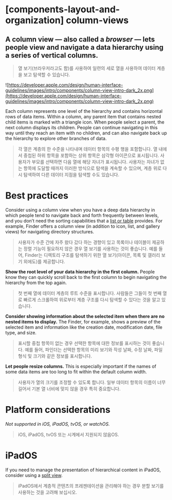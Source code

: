 # **[components-layout-and-organization] column-views**

## A column view — also called a *browser* — lets people view and navigate a data hierarchy using a series of vertical columns.
> 열 보기(브라우저라고도 함)를 사용하여 일련의 세로 열을 사용하여 데이터 계층을 보고 탐색할 수 있습니다.
>




![https://developer.apple.com/design/human-interface-guidelines/images/intro/components/column-view-intro-dark_2x.png](https://developer.apple.com/design/human-interface-guidelines/images/intro/components/column-view-intro-dark_2x.png)

Each column represents one level of the hierarchy and contains horizontal rows of data items. Within a column, any parent item that contains nested child items is marked with a triangle icon. When people select a parent, the next column displays its children. People can continue navigating in this way until they reach an item with no children, and can also navigate back up the hierarchy to explore other branches of data.
> 각 열은 계층의 한 수준을 나타내며 데이터 항목의 수평 행을 포함합니다. 열 내에서 중첩된 하위 항목을 포함하는 상위 항목은 삼각형 아이콘으로 표시됩니다. 사용자가 부모를 선택하면 다음 열에 해당 자녀가 표시됩니다. 사용자는 자녀가 없는 항목에 도달할 때까지 이러한 방식으로 탐색을 계속할 수 있으며, 계층 위로 다시 탐색하여 다른 데이터 지점을 탐색할 수도 있습니다.
>




# **Best practices**

Consider using a column view when you have a deep data hierarchy in which people tend to navigate back and forth frequently between levels, and you don’t need the sorting capabilities that a [list or table](../components/layout-and-organization/lists-and-tables) provides. For example, Finder offers a column view (in addition to icon, list, and gallery views) for navigating directory structures.
> 사용자가 수준 간에 자주 왔다 갔다 하는 경향이 있고 목록이나 테이블이 제공하는 정렬 기능이 필요하지 않은 경우 열 보기를 사용하는 것이 좋습니다. 예를 들어, Finder는 디렉토리 구조를 탐색하기 위한 열 보기(아이콘, 목록 및 갤러리 보기 외에도)를 제공합니다.
>




**Show the root level of your data hierarchy in the first column.** People know they can quickly scroll back to the first column to begin navigating the hierarchy from the top again.
> 첫 번째 열에 데이터 계층의 루트 수준을 표시합니다. 사람들은 그들이 첫 번째 열로 빠르게 스크롤하여 위로부터 계층 구조를 다시 탐색할 수 있다는 것을 알고 있습니다.
>




**Consider showing information about the selected item when there are no nested items to display.** The Finder, for example, shows a preview of the selected item and information like the creation date, modification date, file type, and size.
> 표시할 중첩 항목이 없는 경우 선택한 항목에 대한 정보를 표시하는 것이 좋습니다. 예를 들어, 파인더는 선택한 항목의 미리 보기와 작성 날짜, 수정 날짜, 파일 형식 및 크기와 같은 정보를 표시합니다.
>




**Let people resize columns.** This is especially important if the names of some data items are too long to fit within the default column width.
> 사용자가 열의 크기를 조정할 수 있도록 합니다. 일부 데이터 항목의 이름이 너무 길어서 기본 열 너비에 맞지 않을 경우 특히 중요합니다.
>




# **Platform considerations**

*Not supported in iOS, iPadOS, tvOS, or watchOS.*
> iOS, iPadOS, tvOS 또는 시계에서 지원되지 않음OS.
>




# **iPadOS**

If you need to manage the presentation of hierarchical content in iPadOS, consider using a [split view](../components/layout-and-organization/split-views).
> iPadOS에서 계층적 콘텐츠의 프레젠테이션을 관리해야 하는 경우 분할 보기를 사용하는 것을 고려해 보십시오.
>



